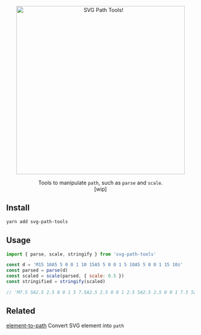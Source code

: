 <p align="center">
  <img alt="SVG Path Tools!" title="SVG Path Tools!" src="https://cdn.rawgit.com/elrumordelaluz/path-utils/8ae5671d/logo.svg" width="450">
</p>

<p align="center">
  Tools to manipulate <code>path</code>, such as <code>parse</code> and <code>scale</code>.
  <br />
  [wip]
</p>

## Install

```zsh
yarn add svg-path-tools
```

## Usage

```js
import { parse, scale, stringify } from 'svg-path-tools'

const d = 'M15 10A5 5 0 0 1 10 15A5 5 0 0 1 5 10A5 5 0 0 1 15 10z'
const parsed = parse(d)
const scaled = scale(parsed, { scale: 0.5 })
const stringified = stringify(scaled)

// 'M7.5 5A2.5 2.5 0 0 1 5 7.5A2.5 2.5 0 0 1 2.5 5A2.5 2.5 0 0 1 7.5 5z'
```

## Related

[element-to-path](https://github.com/elrumordelaluz/element-to-path) Convert SVG element into `path`
